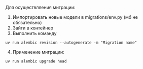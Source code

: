 Для осуществляения миграции:
1) Импортировать новые модели в migrations/env.py (мб не обязательно)
2) Зайти в контейнер
3) Выполнить команду 
```shell
uv run alembic revision --autogenerate -m "Migration name"
```
4) Применение миграции:
```shell
uv run alembic upgrade head
```